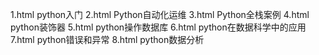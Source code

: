 1.html python入门
2.html Python自动化运维
3.html Python全栈案例
4.html python装饰器
5.html python操作数据库
6.html python在数据科学中的应用
7.html python错误和异常
8.html python数据分析